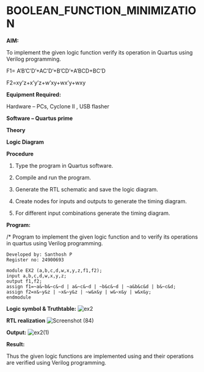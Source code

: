 # BOOLEAN_FUNCTION_MINIMIZATION

**AIM:**

To implement the given logic function verify its operation in Quartus using Verilog programming.

F1= A’B’C’D’+AC’D’+B’CD’+A’BCD+BC’D 

F2=xy’z+x’y’z+w’xy+wx’y+wxy

**Equipment Required:**

Hardware – PCs, Cyclone II , USB flasher

**Software – Quartus prime**

**Theory**

**Logic Diagram**

**Procedure**

1.	Type the program in Quartus software.

2.	Compile and run the program.

3.	Generate the RTL schematic and save the logic diagram.

4.	Create nodes for inputs and outputs to generate the timing diagram.

5.	For different input combinations generate the timing diagram.


**Program:**

/* Program to implement the given logic function and to verify its operations in quartus using Verilog programming. 
```
Developed by: Santhosh P
Register no: 24900693
```
```
module EX2 (a,b,c,d,w,x,y,z,f1,f2);
input a,b,c,d,w,x,y,z;
output f1,f2;
assign f1=~a&~b&~c&~d | a&~c&~d | ~b&c&~d | ~a&b&c&d | b&~c&d;
assign f2=x&~y&z | ~x&~y&z | ~w&x&y | w&~x&y | w&x&y;
endmodule 
```

**Logic symbol & Truthtable:**
![ex2](https://github.com/user-attachments/assets/e2552b2f-fbbc-47dc-a43d-29fe80c8218c)



**RTL realization**
![Screenshot (84)](https://github.com/user-attachments/assets/d0180a7f-d329-46ff-89e6-f27e01584037)


**Output:**
![ex2(1)](https://github.com/user-attachments/assets/89b720ca-8016-4602-b909-8955913d1699)



**Result:**

Thus the given logic functions are implemented using and their operations are verified using Verilog programming.

